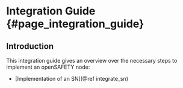 Integration Guide {#page_integration_guide}
=================

Introduction
------------

This integration guide gives an overview over the necessary steps to implement an openSAFETY node:

- [Implementation of an SN](@ref integrate_sn)